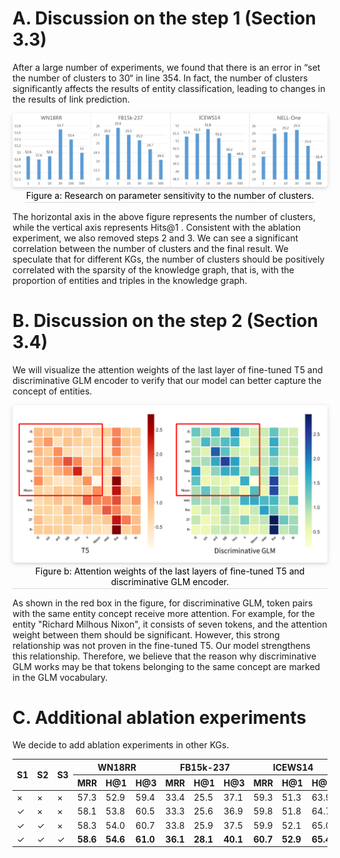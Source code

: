 # A.  Discussion on the step 1 (Section 3.3)

After a large number of experiments, we found that there is an error in “set the number of clusters to 30“ in line 354. In fact, the number of clusters significantly affects the results of entity classification, leading to changes in the results of link prediction.

<center>    <img style="border-radius: 0.3125em;    box-shadow: 0 2px 4px 0 rgba(34,36,38,.12),0 2px 10px 0 rgba(34,36,38,.08);"     src="img/cluster_ab.png">    <br>    <div style="color:orange; border-bottom: 1px solid #d9d9d9;    display: inline-block;    color: #000;    padding: 2px;">Figure a: Research on parameter sensitivity to the number of clusters. </div> </center>

The horizontal axis in the above figure represents the number of clusters, while the vertical axis represents Hits@1 . Consistent with the ablation experiment, we also removed steps 2 and 3. We can see a significant correlation between the number of clusters and the final result. We speculate that for different KGs, the number of clusters should be positively correlated with the sparsity of the knowledge graph, that is, with the proportion of entities and triples in the knowledge graph.

# B. Discussion on the step 2 (Section 3.4)

We will visualize the attention weights of the last layer of fine-tuned T5 and discriminative GLM encoder to verify that our model can better capture the concept of entities.

<center>    <img style="border-radius: 0.3125em;    box-shadow: 0 2px 4px 0 rgba(34,36,38,.12),0 2px 10px 0 rgba(34,36,38,.08);"     src="img/DT5.png">    <br>    <div style="color:orange; border-bottom: 1px solid #d9d9d9;    display: inline-block;    color: #000;    padding: 2px;">Figure b: Attention weights of the last layers of fine-tuned T5 and discriminative GLM encoder. </div> </center>

As shown in the red box in the figure, for discriminative GLM, token pairs with the same entity concept receive more attention. For example, for the entity "Richard Milhous Nixon", it consists of seven tokens, and the attention weight between them should be significant. However, this strong relationship was not proven in the fine-tuned T5. Our model strengthens this relationship. Therefore, we believe that the reason why discriminative GLM works may be that tokens belonging to the same concept are marked in the GLM vocabulary.

# C. Additional ablation experiments

We decide to add ablation experiments in other KGs.

<table class="tg">
<thead>
  <tr>
    <th class="tg-c3ow" rowspan="2">S1</th>
    <th class="tg-c3ow" rowspan="2">S2</th>
    <th class="tg-c3ow" rowspan="2">S3</th>
    <th class="tg-c3ow" colspan="3">WN18RR</th>
    <th class="tg-c3ow" colspan="3">FB15k-237</th>
    <th class="tg-c3ow" colspan="3">ICEWS14</th>
  </tr>
  <tr>
    <th class="tg-c3ow">MRR</th>
    <th class="tg-c3ow">H@1</th>
    <th class="tg-c3ow">H@3</th>
    <th class="tg-c3ow">MRR</th>
    <th class="tg-c3ow">H@1</th>
    <th class="tg-c3ow">H@3</th>
    <th class="tg-c3ow">MRR</th>
    <th class="tg-c3ow">H@1</th>
    <th class="tg-c3ow">H@3</th>
  </tr>
</thead>
<tbody>
  <tr>
    <td class="tg-c3ow">&times;</td>
    <td class="tg-c3ow">&times;</td>
    <td class="tg-c3ow">&times;</td>
    <td class="tg-c3ow">57.3</td>
    <td class="tg-c3ow">52.9</td>
    <td class="tg-c3ow">59.4</td>
    <td class="tg-c3ow">33.4</td>
    <td class="tg-c3ow">25.5</td>
    <td class="tg-c3ow">37.1</td>
    <td class="tg-c3ow">59.3</td>
    <td class="tg-c3ow">51.3</td>
    <td class="tg-c3ow">63.9</td>
  </tr>
  <tr>
    <td class="tg-c3ow">&#x2713;</h3></td>
    <td class="tg-c3ow">&times;</td>
    <td class="tg-c3ow">&times;</td>
    <td class="tg-c3ow">58.1</td>
    <td class="tg-c3ow">53.8</td>
    <td class="tg-c3ow">60.5</td>
    <td class="tg-c3ow">33.3</td>
    <td class="tg-c3ow">25.6</td>
    <td class="tg-c3ow">36.9</td>
    <td class="tg-c3ow">59.8</td>
    <td class="tg-c3ow">51.8</td>
    <td class="tg-c3ow">64.7</td>
  </tr>
  <tr>
    <td class="tg-c3ow">&#x2713;</h3></td>
    <td class="tg-c3ow">&#x2713;</h3></td>
    <td class="tg-c3ow">&times;</td>
    <td class="tg-c3ow">58.3</td>
    <td class="tg-c3ow">54.0</td>
    <td class="tg-c3ow">60.7</td>
    <td class="tg-c3ow">33.8</td>
    <td class="tg-c3ow">25.9</td>
    <td class="tg-c3ow">37.5</td>
    <td class="tg-c3ow">59.9</td>
    <td class="tg-c3ow">52.1</td>
    <td class="tg-c3ow">65.0</td>
  </tr>
  <tr>
    <td class="tg-c3ow">&#x2713;</h3></td>
    <td class="tg-c3ow">&#x2713;</h3></td>
    <td class="tg-c3ow">&#x2713;</h3></td>
    <td class="tg-c3ow"><span style="font-weight:bold">58.6</span></td>
    <td class="tg-c3ow"><span style="font-weight:bold">54.6</span></td>
    <td class="tg-c3ow"><span style="font-weight:bold">61.0</span></td>
    <td class="tg-c3ow"><span style="font-weight:bold">36.1</span></td>
    <td class="tg-c3ow"><span style="font-weight:bold">28.1</span></td>
    <td class="tg-c3ow"><span style="font-weight:bold">40.1</span></td>
    <td class="tg-c3ow"><span style="font-weight:bold">60.7</span></td>
    <td class="tg-c3ow"><span style="font-weight:bold">52.9</span></td>
    <td class="tg-c3ow"><span style="font-weight:bold">65.4</span></td>
  </tr>
</tbody>
</table>


